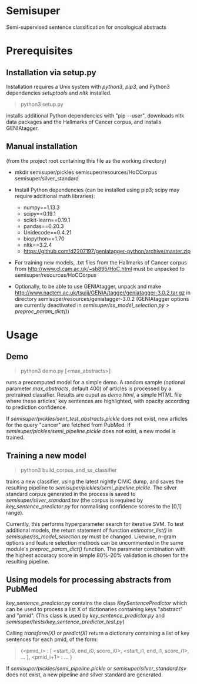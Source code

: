 # Semisuper
Semi-supervised sentence classification for oncological abstracts

# Prerequisites

## Installation via setup.py

Installation requires a Unix system with *python3*, *pip3*, and Python3 dependencies *setuptools* and *nltk* installed.

> python3 setup.py

installs additional Python dependencies with "pip --user", downloads nltk data packages and the Hallmarks of Cancer corpus, and installs GENIAtagger.

## Manual installation

(from the project root containing this file as the working directory)

* mkdir semisuper/pickles semisuper/resources/HoCCorpus semisuper/silver_standard

* Install Python dependencies (can be installed using pip3; scipy may require additional math libraries):
    * numpy==1.13.3
    * scipy==0.19.1
    * scikit-learn==0.19.1
    * pandas==0.20.3
    * Unidecode==0.4.21
    * biopython==1.70
    * nltk==3.2.4
    * https://github.com/d2207197/geniatagger-python/archive/master.zip

* For training new models, .txt files from the Hallmarks of Cancer corpus from http://www.cl.cam.ac.uk/~sb895/HoC.html must be unpacked to semisuper/resources/HoCCorpus

* Optionally, to be able to use GENIAtagger, unpack and make http://www.nactem.ac.uk/tsujii/GENIA/tagger/geniatagger-3.0.2.tar.gz in directory semisuper/resources/geniatagger-3.0.2
(GENIAtagger options are currently deactivated in *semisuper/ss_model_selection.py > preproc_param_dict()*)


# Usage

## Demo 

> python3 demo.py [<max_abstracts>]

runs a precomputed model for a simple demo.
A random sample (optional parameter *max_abstracts*, default 400) of articles is processed by a pretrained classifier. Results are ouput as *demo.html*, a simple HTML file where these articles' key sentences are highlighted, with opacity according to prediction confidence.

If *semisuper/pickles/sent_test_abstracts.pickle* does not exist, new articles for the query "cancer" are fetched from PubMed.
If *semisuper/pickles/semi_pipeline.pickle* does not exist, a new model is trained.

## Training a new model

> python3 build_corpus_and_ss_classifier 

trains a new classifier, using the latest nightly CIViC dump, and saves the resulting pipeline to *semisuper/pickles/semi_pipeline.pickle*. The silver standard corpus generated in the process is saved to *semisuper/silver_standard.tsv* (the corpus is required by *key_sentence_predictor.py* for normalising confidence scores to the [0,1] range).

Currently, this performs hyperparameter search for iterative SVM. To test additional models, the return statement of function *estimator_list()* in *semisuper/ss_model_selection.py* must be changed. Likewise, n-gram options and feature selection methods can be uncommented in the same module's *preproc_param_dict()* function. The parameter combination with the highest accuracy score in simple 80%-20% validation is chosen for the resulting pipeline.

## Using models for processing abstracts from PubMed

*key_sentence_predictor.py* contains the class *KeySentencePredictor* which can be used to process a list X of dictionaries containing keys "abstract" and "pmid". 
(This class is used by *key_sentence_predictor.py* and *semisuper/tests/key_sentence_predictor_test.py*)

Calling *transform(X)* or *predict(X)* return a dictionary containing a list of key sentences for each pmid, of the form: 

> {<pmid_i> : [ <start_i0, end_i0, score_i0>, <start_i1, end_i1, score_i1>, ... ], <pmid_i+1> : ... }

If *semisuper/pickles/semi_pipeline.pickle* or *semisuper/silver_standard.tsv* does not exist, a new pipeline and silver standard are generated.
